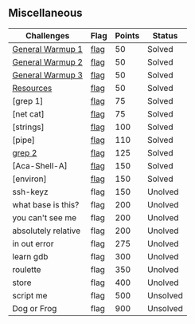 ## Miscellaneous
|Challenges|Flag|Points|Status|
|-|-|-|-|
|[General Warmup 1](General%20Warmup%201/general-warmup-1.md)|[flag](General%20Warmup%201/flag.md)|50|Solved|
|[General Warmup 2](General%20Warmup%202/general-warmup-2.md)|[flag](General%20Warmup%202/flag.md)|50|Solved|
|[General Warmup 3](General%20Warmup%203/general-warmup-3.md)|[flag](General%20Warmup%203/flag.md)|50|Solved|
|[Resources](Resources/resources.md)|[flag](Resources/flag.md)|50|Solved|
|[grep 1]|[flag](grep%201/flag.md)|75|Solved|
|[net cat]|[flag](net%20cat/flag.md)|75|Solved|
|[strings]|[flag](strings/flag.md)|100|Solved|
|[pipe]|[flag](pipe/flag.md)|110|Solved|
|[grep 2](grep%202/grep-2.md)|[flag](grep%202/flag.md)|125|Solved|
|[Aca-Shell-A]|[flag](Ace-Shell-A/flag.md)|150|Solved|
|[environ]|[flag](environ/flag.md)|150|Solved|
|ssh-keyz|flag|150|Unolved|
|what base is this?|flag|200|Unolved|
|you can't see me|flag|200|Unolved|
|absolutely relative|flag|200|Unolved|
|in out error|flag|275|Unolved|
|learn gdb|flag|300|Unolved|
|roulette|flag|350|Unolved|
|store|flag|400|Unolved|
|script me|flag|500|Unsolved|
|Dog or Frog|flag|900|Unsolved|

